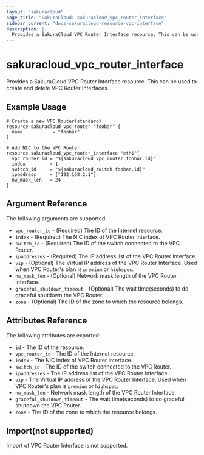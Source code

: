 ```yaml
---
layout: "sakuracloud"
page_title: "SakuraCloud: sakuracloud_vpc_router_interface"
sidebar_current: "docs-sakuracloud-resource-vpc-interface"
description: |-
  Provides a SakuraCloud VPC Router Interface resource. This can be used to create and delete VPC Router Interfaces.
---
```


# sakuracloud\_vpc\_router\_interface

Provides a SakuraCloud VPC Router Interface resource. This can be used to create and delete VPC Router Interfaces.

## Example Usage

```hcl
# Create a new VPC Router(standard)
resource sakuracloud_vpc_router "foobar" {
  name           = "foobar"
}

# Add NIC to the VPC Router
resource sakuracloud_vpc_router_interface "eth1"{
  vpc_router_id = "${sakuracloud_vpc_router.foobar.id}"
  index         = 1
  switch_id     = "${sakuracloud_switch.foobar.id}"
  ipaddress     = ["192.168.2.1"]
  nw_mask_len   = 24
}

```

## Argument Reference

The following arguments are supported:

* `vpc_router_id` - (Required) The ID of the Internet resource.
* `index` - (Required) The NIC index of VPC Router Interface.
* `switch_id` - (Required) The ID of the switch connected to the VPC Router.
* `ipaddresses` - (Required) The IP address list of the VPC Router Interface.
* `vip` - (Optional) The Virtual IP address of the VPC Router Interface. Used when VPC Router's plan is `premium` or `highspec`.
* `nw_mask_len` - (Optional) Network mask length of the VPC Router Interface.
* `graceful_shutdown_timeout` - (Optional) The wait time(seconds) to do graceful shutdown the VPC Router.
* `zone` - (Optional) The ID of the zone to which the resource belongs.

## Attributes Reference

The following attributes are exported:

* `id` - The ID of the resource.
* `vpc_router_id` - The ID of the Internet resource.
* `index` - The NIC index of VPC Router Interface.
* `switch_id` - The ID of the switch connected to the VPC Router.
* `ipaddresses` - The IP address list of the VPC Router Interface.
* `vip` - The Virtual IP address of the VPC Router Interface. Used when VPC Router's plan is `premium` or `highspec`.
* `nw_mask_len` - Network mask length of the VPC Router Interface.
* `graceful_shutdown_timeout` - The wait time(seconds) to do graceful shutdown the VPC Router.
* `zone` - The ID of the zone to which the resource belongs.

## Import(not supported)

Import of VPC Router Interface is not supported.
